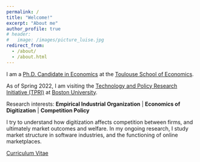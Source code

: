 ```yaml
---
permalink: /
title: "Welcome!"
excerpt: "About me"
author_profile: true
# header:
#   image: /images/picture_luise.jpg 
redirect_from: 
  - /about/
  - /about.html
---
```



I am a [Ph.D. Candidate in Economics](https://www.tse-fr.eu/people/luise-eisfeld) at the [Toulouse School of Economics](https://www.tse-fr.eu). 

As of Spring 2022, I am visiting the [Technology and Policy Research Initiative (TPRI)](https://sites.bu.edu/tpri/) at [Boston University](https://www.bu.edu).

Research interests: **Empirical Industrial Organization** &#124; **Economics of Digitization** &#124; **Competition Policy**

I try to understand how digitization affects competition between firms, and ultimately market outcomes and welfare. In my ongoing research, I study market structure in software industries, and the functioning of online marketplaces.

[Curriculum Vitae](https://luiseeisfeld.github.io/assets/docs/CV_Eisfeld.pdf) 


